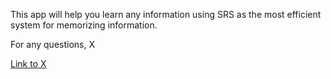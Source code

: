 
This app will help you learn any information using SRS as the most efficient system for memorizing information.

For any questions, X

[Link to X](https://twitter.com/AlexKaramanets)

